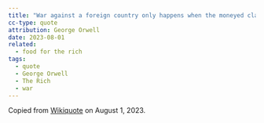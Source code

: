 ```yaml
---
title: "War against a foreign country only happens when the moneyed classes think they are going to profit from it."
cc-type: quote
attribution: George Orwell
date: 2023-08-01
related:
  - food for the rich
tags:
  - quote
  - George Orwell
  - The Rich
  - war
---
```

Copied from [Wikiquote](https://en.wikiquote.org/wiki/George_Orwell) on August 1, 2023.